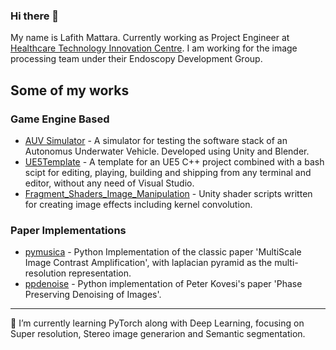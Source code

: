 ### Hi there 👋

My name is Lafith Mattara. Currently working as Project Engineer at [Healthcare Technology Innovation Centre](https://www.hticiitm.org/). I am working for the image processing team under their Endoscopy Development Group.

## Some of my works

### Game Engine Based
* [AUV Simulator](https://github.com/lafith/AUV-Simulator-Unity) - A simulator for testing the software stack of an Autonomus Underwater Vehicle. Developed using Unity and Blender.
* [UE5Template](https://github.com/lafith/UE5Template) - A template for an UE5 C++ project combined with a bash scipt for editing, playing, building and shipping from any terminal and editor, without any need of Visual Studio.
* [Fragment_Shaders_Image_Manipulation](https://github.com/lafith/Fragment_Shaders_Image_Manipulation) - Unity shader scripts written for creating image effects including kernel convolution.
### Paper Implementations
* [pymusica](https://github.com/lafith/pymusica) - Python Implementation of the classic paper 'MultiScale Image Contrast Amplification', with laplacian pyramid as the multi-resolution representation.
* [ppdenoise](https://github.com/lafith/Phase-Preserving-Image-Denoising) - Python implementation of Peter Kovesi's paper 'Phase Preserving Denoising of Images'.

<hr></hr>
🌱 I’m currently learning PyTorch along with Deep Learning, focusing on Super resolution, Stereo image generarion and Semantic
segmentation.


<!--
**lafith/lafith** is a ✨ _special_ ✨ repository because its `README.md` (this file) appears on your GitHub profile.

Here are some ideas to get you started:

- 🔭 I’m currently working on ...
- 🌱 I’m currently learning ...
- 👯 I’m looking to collaborate on ...
- 🤔 I’m looking for help with ...
- 💬 Ask me about ...
- 📫 How to reach me: ...
- 😄 Pronouns: ...
- ⚡ Fun fact: ...
-->
